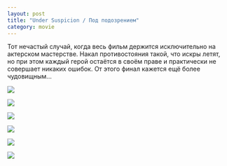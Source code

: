 ```yaml
---
layout: post
title: "Under Suspicion / Под подозрением"
category: movie
---
```

Тот нечастый случай, когда весь фильм держится исключительно на актерском мастерстве. Накал противостояния такой, что искры летят, но при этом каждый герой остаётся в своём праве и практически не совершает никаких ошибок. Oт этого финал кажется ещё более чудовищным...

![](https://ic.pics.livejournal.com/quillcraft/13449910/286629/original.jpg)

![](https://ic.pics.livejournal.com/quillcraft/13449910/286871/original.jpg)

![](https://ic.pics.livejournal.com/quillcraft/13449910/287106/original.jpg)

![](https://ic.pics.livejournal.com/quillcraft/13449910/287327/original.jpg)

![](https://ic.pics.livejournal.com/quillcraft/13449910/287529/original.jpg)

![](https://ic.pics.livejournal.com/quillcraft/13449910/287786/original.jpg)
